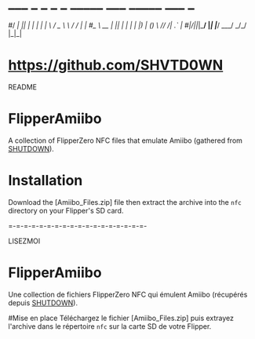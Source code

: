  # ___ _  _ _   _ _____ ___   _____      ___  _ 
 #/ __| || | | | |_   _|   \ / _ \ \    / / \| |
 #\__ \ __ | |_| | | | | |) | (_) \ \/\/ /| .` |
 #|___/_||_|\___/  |_| |___/ \___/ \_/\_/ |_|\_|
 #         https://github.com/SHVTD0WN                            



README
# FlipperAmiibo
A collection of FlipperZero NFC files that emulate Amiibo (gathered from [SHUTDOWN](https://github.com/SHVTD0WN/)).

# Installation
Download the [Amiibo_Files.zip] file then extract the archive into the `nfc` directory on your Flipper's SD card.

=-=-=-=-=-=-=-=-=-=-=-=-=-=-=-=-=-=-



LISEZMOI
# FlipperAmiibo
Une collection de fichiers FlipperZero NFC qui émulent Amiibo (récupérés depuis [SHUTDOWN](https://github.com/SHVTD0WN/)).

#Mise en place
Téléchargez le fichier [Amiibo_Files.zip] puis extrayez l'archive dans le répertoire `nfc` sur la carte SD de votre Flipper.
